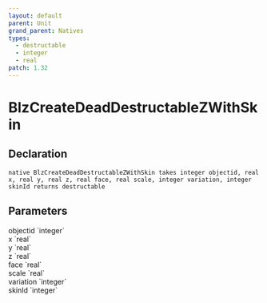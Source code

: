 ```yaml
---
layout: default
parent: Unit
grand_parent: Natives
types:
  - destructable
  - integer
  - real
patch: 1.32
---
```


# BlzCreateDeadDestructableZWithSkin

## Declaration

```
native BlzCreateDeadDestructableZWithSkin takes integer objectid, real x, real y, real z, real face, real scale, integer variation, integer skinId returns destructable
```

## Parameters
<dl>
  <dt>objectid `integer`</dt>
  <dd></dd>

  <dt>x `real`</dt>
  <dd></dd>

  <dt>y `real`</dt>
  <dd></dd>

  <dt>z `real`</dt>
  <dd></dd>

  <dt>face `real`</dt>
  <dd></dd>

  <dt>scale `real`</dt>
  <dd></dd>

  <dt>variation `integer`</dt>
  <dd></dd>

  <dt>skinId `integer`</dt>
  <dd></dd>
</dl>